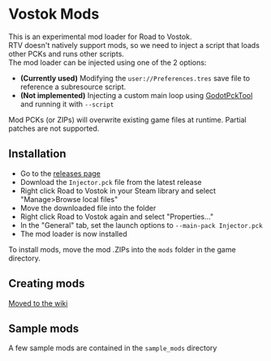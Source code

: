 # Vostok Mods
This is an experimental mod loader for Road to Vostok.  
RTV doesn't natively support mods, so we need to inject a script that loads other PCKs and runs other scripts.  
The mod loader can be injected using one of the 2 options:  
* **(Currently used)** Modifying the `user://Preferences.tres` save file to reference a subresource script.  
* **(Not implemented)** Injecting a custom main loop using [GodotPckTool](https://github.com/hhyyrylainen/GodotPckTool)   and running it with `--script`  

Mod PCKs (or ZIPs) will overwrite existing game files at runtime. Partial patches are not supported.  

## Installation
* Go to the [releases page](https://github.com/Ryhon0/VostokMods/releases)  
* Download the `Injector.pck` file from the latest release  
* Right click Road to Vostok in your Steam library and select "Manage>Browse local files"
* Move the downloaded file into the folder
* Right click Road to Vostok again and select "Properties..."
* In the "General" tab, set the launch options to `--main-pack Injector.pck`  
* The mod loader is now installed  

To install mods, move the mod .ZIPs into the `mods` folder in the game directory.  

## Creating mods
[Moved to the wiki](https://github.com/Ryhon0/VostokMods/wiki)

## Sample mods
A few sample mods are contained in the `sample_mods` directory
